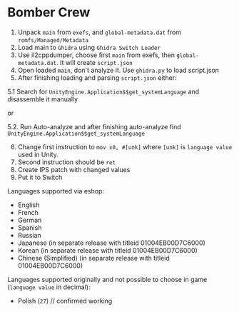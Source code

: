 # Bomber Crew

1. Unpack `main` from `exefs`, and `global-metadata.dat` from `romfs/Managed/Metadata`
2. Load main to `Ghidra` using `Ghidra Switch Loader`
3. Use il2cppdumper, choose first `main` from exefs, then `global-metadata.dat`. It will create `script.json`
4. Open loaded `main`, don't analyze it. Use `ghidra.py` to load script.json
5. After finishing loading and parsing `script.json` either:

5.1 Search for `UnityEngine.Application$$get_systemLanguage` and disassemble it manually

or

5.2. Run Auto-analyze and after finishing auto-analyze find `UnityEngine.Application$$get_systemLanguage`

6. Change first instruction to `mov x0, #[unk]` where `[unk]` is `language value` used in Unity.
7. Second instruction should be `ret`
8. Create IPS patch with changed values
9. Put it to Switch

Languages supported via eshop:
- English
- French
- German
- Spanish
- Russian
- Japanese (in separate release with titleid 01004EB00D7C6000)
- Korean (in separate release with titleid 01004EB00D7C6000)
- Chinese (Simplified) (in separate release with titleid 01004EB00D7C6000)

Languages supported originally and not possible to choose in game (`language value` in decimal):
- Polish (`27`) // confirmed working
